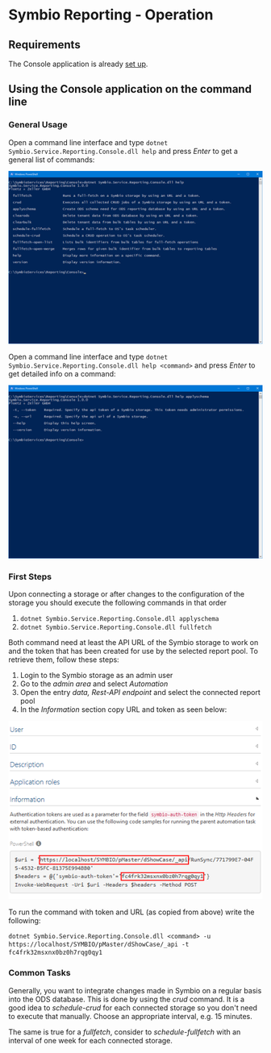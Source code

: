 # Symbio Reporting - Operation

## Requirements

The Console application is already [set up](deploy-connector-console.md#console).

## Using the Console application on the command line

### General Usage

Open a command line interface and type ```dotnet Symbio.Service.Reporting.Console.dll help``` and press _Enter_ to get a general list of commands:

![](media/operation-1.png)

Open a command line interface and type ```dotnet Symbio.Service.Reporting.Console.dll help <command>``` and press _Enter_ to get detailed info on a command:

![](media/operation-2.png)

### First Steps

Upon connecting a storage or after changes to the configuration of the storage you should execute the following commands in that order

1. ```dotnet Symbio.Service.Reporting.Console.dll applyschema```
2. ```dotnet Symbio.Service.Reporting.Console.dll fullfetch```

Both command need at least the API URL of the Symbio storage to work on and the token that has been created for use by the selected report pool. To retrieve them, follow these steps:

1. Login to the Symbio storage as an admin user
2. Go to the _admin area_ and select _Automation_
3. Open the entry _data, Rest-API endpoint_ and select the connected report pool
4. In the _Information_ section copy URL and token as seen below:

![](media/operation-3.png)

To run the command with token and URL (as copied from above) write the following:

```
dotnet Symbio.Service.Reporting.Console.dll <command> -u https://localhost/SYMBIO/pMaster/dShowCase/_api -t fc4frk32msxnx0bz0h7rqg0qy1
```

### Common Tasks

Generally, you want to integrate changes made in Symbio on a regular basis into the ODS database. This is done by using the _crud_ command. It is a good idea to _schedule-crud_ for each connected storage so you don't need to execute that manually. Choose an appropriate interval, e.g. 15 minutes.

The same is true for a _fullfetch_, consider to _schedule-fullfetch_ with an interval of one week for each connected storage.
